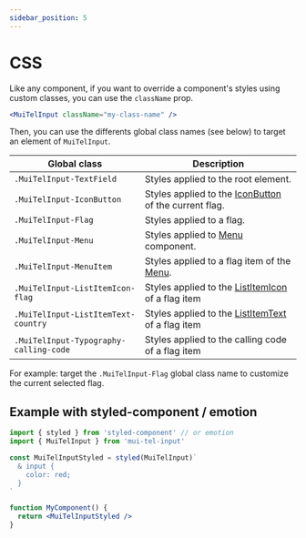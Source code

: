 ```yaml
---
sidebar_position: 5
---
```


# CSS

Like any component, if you want to override a component's styles using custom classes, you can use the `className` prop.

```jsx
<MuiTelInput className="my-class-name" />
```

Then, you can use the differents global class names (see below) to target an element of `MuiTelInput`.

| 	Global class                            | Description                                                                                                                   |
| ------------------------------- | ----------------------------------------------------------------------------------------------------------------------------- |
| `.MuiTelInput-TextField`                        | 	Styles applied to the root element.                                                                                                                   |
| `.MuiTelInput-IconButton`                        | 	Styles applied to the [IconButton](https://mui.com/material-ui/api/icon-button/) of the current flag.                                                                                                                   |
| `.MuiTelInput-Flag`                        | 	Styles applied to a flag.                                                                                                                   |
| `.MuiTelInput-Menu`                        | 	Styles applied to [Menu](https://mui.com/material-ui/api/menu/) component.                                                                                                                   |
| `.MuiTelInput-MenuItem`                        | 	Styles applied to a flag item of the [Menu](https://mui.com/material-ui/api/menu/).                                                                                                                   |
| `.MuiTelInput-ListItemIcon-flag`                        | 	Styles applied to the [ListItemIcon](https://mui.com/material-ui/api/list-item-icon/) of a flag item                                                                                                                   |
| `.MuiTelInput-ListItemText-country`                        | 	Styles applied to the [ListItemText](https://mui.com/material-ui/api/list-item-text/) of a flag item                                                                                                                   |
| `.MuiTelInput-Typography-calling-code`                        | 	Styles applied to the calling code of a flag item                                                                                                                  |

For example: target the `.MuiTelInput-Flag` global class name to customize the current selected flag.

## Example with styled-component / emotion

```jsx
import { styled } from 'styled-component' // or emotion
import { MuiTelInput } from 'mui-tel-input'

const MuiTelInputStyled = styled(MuiTelInput)`
  & input {
    color: red;
  }
`

function MyComponent() {
  return <MuiTelInputStyled />
}
```